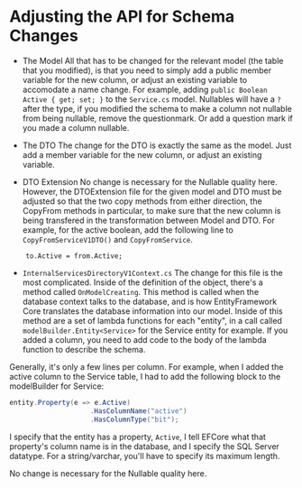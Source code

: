 # Adjusting the API for Schema Changes

- The Model
All that has to be changed for the relevant model (the table that you modified), is that you need to simply add a public member variable for the new column, or adjust an existing variable to accomodate a name change. For example, adding
`public Boolean Active { get; set; }` to the `Service.cs` model. Nullables will have a `?` after the type, if you modified the schema to make a column not nullable from being nullable, remove the questionmark. Or add a question mark if you made a column nullable.

- The DTO
The change for the DTO is exactly the same as the model. Just add a member variable for the new column, or adjust an existing variable.

- DTO Extension
No change is necessary for the Nullable quality here. However, the DTOExtension file for the given model and DTO must be adjusted so that the two copy methods from either direction, the CopyFrom methods in particular, to make sure that the new column is being transfered in the transformation between Model and DTO. For example, for the active boolean, add the following line to `CopyFromServiceV1DTO()` and `CopyFromService`.

```
    to.Active = from.Active;
```

- `InternalServicesDirectoryV1Context.cs`
The change for this file is the most complicated. Inside of the definition of the object, there's a method called `OnModelCreating`. This method is called when the database context talks to the database, and is how EntityFramework Core translates the database information into our model. Inside of this method are a set of lambda functions for each "entity", in a call called `modelBuilder.Entity<Service>` for the Service entity for example. If you added a column, you need to add code to the body of the lambda function to describe the schema.

Generally, it's only a few lines per column. For example, when I added the active column to the Service table, I had to add the following block to the modelBuilder for Service:
```cs
entity.Property(e => e.Active)
                    .HasColumnName("active")
                    .HasColumnType("bit");
```

I specify that the entity has a property, `Active`, I tell EFCore what that property's column name is in the database, and I specify the SQL Server datatype. For a string/varchar, you'll have to specify its maximum length.

No change is necessary for the Nullable quality here.